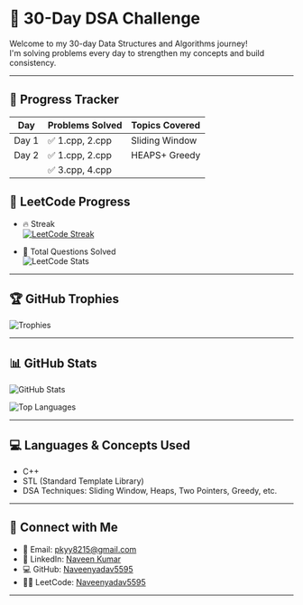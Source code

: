 # 🚀 30-Day DSA Challenge

Welcome to my 30-day Data Structures and Algorithms journey!  
I'm solving problems every day to strengthen my concepts and build consistency.

---

## 📅 Progress Tracker

| Day   | Problems Solved     | Topics Covered    |
|-------|---------------------|------------------- |
| Day 1 | ✅ 1.cpp, 2.cpp     | Sliding Window    |
| Day 2 | ✅ 1.cpp, 2.cpp     | HEAPS+ Greedy     |
        | ✅ 3.cpp, 4.cpp     |                   |
        

## 🧠 LeetCode Progress

- 🔥 Streak  
  [![LeetCode Streak](https://leetcard.jacoblin.cool/Naveenyadav5595?theme=dark&font=Baloo+Bhai&extension=activity)](https://leetcode.com/Naveenyadav5595/)

- 🧮 Total Questions Solved  
  ![LeetCode Stats](https://leetcard.jacoblin.cool/Naveenyadav5595?theme=dark&font=Baloo+Bhai&animation=true)

---

## 🏆 GitHub Trophies

![Trophies](https://github-profile-trophy.vercel.app/?username=Naveenyadav5595&theme=radical&row=1&margin-w=10&margin-h=15)

---

## 📊 GitHub Stats

![GitHub Stats](https://github-readme-stats.vercel.app/api?username=Naveenyadav5595&show_icons=true&theme=radical&hide=issues&count_private=true)

![Top Languages](https://github-readme-stats.vercel.app/api/top-langs/?username=Naveenyadav5595&theme=radical&layout=compact&langs_count=6&hide_progress=true)

---

## 💻 Languages & Concepts Used

- C++
- STL (Standard Template Library)
- DSA Techniques: Sliding Window, Heaps, Two Pointers, Greedy, etc.

---

## 🔗 Connect with Me

- 📧 Email: [pkyy8215@gmail.com](mailto:pkyy8215@gmail.com)
- 💼 LinkedIn: [Naveen Kumar](https://www.linkedin.com/in/naveenkumar5595/)
- 💻 GitHub: [Naveenyadav5595](https://github.com/Naveenyadav5595)
- 👨‍💻 LeetCode: [Naveenyadav5595](https://leetcode.com/Naveenyadav5595/)

---
